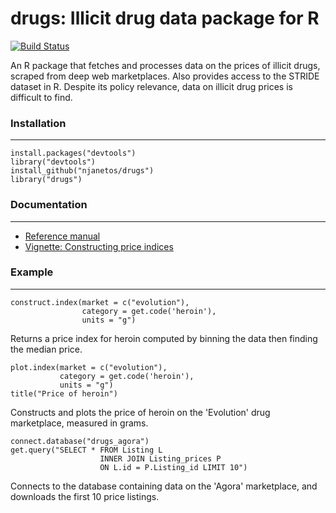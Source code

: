 # drugs: Illicit drug data package for R

[![Build Status](https://travis-ci.org/njanetos/drugs.svg?branch=master)](https://travis-ci.org/njanetos/drugs) 

An R package that fetches and processes data on the prices of illicit drugs, scraped from deep web marketplaces. Also provides access to the STRIDE dataset in R. Despite its policy relevance, data on illicit drug prices is difficult to find. 

### Installation
------------

```{r}
install.packages("devtools")
library("devtools")
install_github("njanetos/drugs")
library("drugs")
```

### Documentation
------------

* [Reference manual](http://njanetos.github.io/drugs/drugs.pdf)
* [Vignette: Constructing price indices](http://htmlpreview.github.io/?https://github.com/njanetos/drugs/master/vignettes/illicit_drug_price_indices.html)

### Example
------------

```{r}
construct.index(market = c("evolution"),
           		category = get.code('heroin'),
           		units = "g")
```
Returns a price index for heroin computed by binning the data then finding the median price.
```{r}
plot.index(market = c("evolution"),
           category = get.code('heroin'),
           units = "g")
title("Price of heroin")
```
Constructs and plots the price of heroin on the 'Evolution' drug marketplace, measured in grams.
```{r}
connect.database("drugs_agora")
get.query("SELECT * FROM Listing L 
					INNER JOIN Listing_prices P 
					ON L.id = P.Listing_id LIMIT 10")
```
Connects to the database containing data on the 'Agora' marketplace, and downloads the first 10 price listings. 
